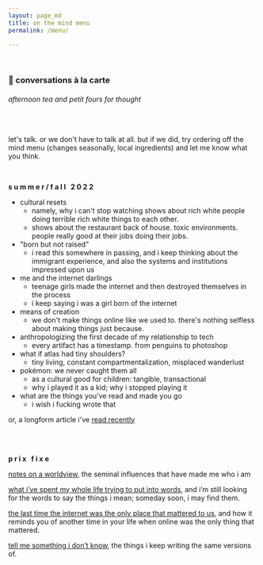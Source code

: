 ```yaml
---
layout: page_md
title: on the mind menu
permalink: /menu/

---
```


<br /> 

### &#127857; conversations à la carte
###### afternoon tea and petit fours for thought

<br /> 

let's talk. or we don't have to talk at all. but if we did, try ordering off the mind menu (changes seasonally, local ingredients) and let me know what you think. 

<br />

**s u m m e r / f a l l &nbsp; 2 0 2 2**

- cultural resets
    - namely, why i can't stop watching shows about rich white people doing terrible rich white things to each other.
    - shows about the restaurant back of house. toxic environments. people really good at their jobs doing their jobs. 
- "born but not raised"
    - i read this somewhere in passing, and i keep thinking about the immigrant experience, and also the systems and institutions impressed upon us
- me and the internet darlings
    - teenage girls made the internet and then destroyed themselves in the process
    - i keep saying i was a girl born of the internet
- means of creation
    - we don't make things online like we used to. there's nothing selfless about making things just because.
- anthropologizing the first decade of my relationship to tech
    - every artifact has a timestamp. from penguins to photoshop
- what if atlas had tiny shoulders?
    - tiny living, constant compartmentalization, misplaced wanderlust
- pokémon: we never caught them all
    - as a cultural good for children: tangible, transactional
    - why i played it as a kid; why i stopped playing it
- what are the things you've read and made you go
    - i wish i fucking wrote that
    
    

or, a longform article i've [read recently](https://lighthouse.kellyluo.me/)

<br /> <br />

**p r i x &nbsp; f i x e**

[notes on a worldview](https://blog.kellyluo.me/2020-12/seminal-ideas-and-more), the seminal influences that have made me who i am



[what i’ve spent my whole life trying to put into words](https://blog.kellyluo.me/2020-11/putting-into-words), and i’m still looking for the words to say the things i mean; someday soon, i may find them.



[the last time the internet was the only place that mattered to us](https://blog.kellyluo.me/2020-11/only-the-internet-matters), and how it reminds you of another time in your life when online was the only thing that mattered.



[tell me something i don’t know](https://reading.supply/@kelly/tell-me-something-i-dont-already-know-hGzs5s), the things i keep writing the same versions of.


